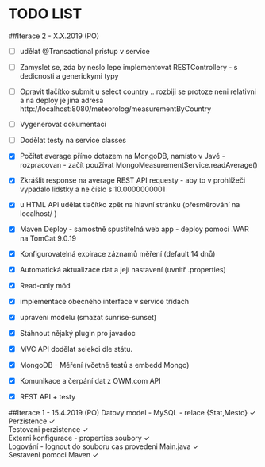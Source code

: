 ﻿# TODO LIST

##Iterace 2 - X.X.2019 (PO)
- [ ] udělat @Transactional pristup v service
- [ ] Zamyslet se, zda by neslo lepe implementovat RESTControllery - s dedicnosti a generickymi typy  <br />
- [ ] Opravit tlačítko submit u select country .. rozbiji se protoze neni relativni a na deploy je jina adresa http://localhost:8080/meteorolog/measurementByCountry <br />
- [ ] Vygenerovat dokumentaci
- [ ] Dodělat testy na service classes

- [x] Počítat average přímo dotazem na MongoDB, namísto v Javě - rozpracovan - začít používat MongoMeasurementService.readAverage()<br />
- [x] Zkrášlit response na average REST API requesty - aby to v prohlížeči vypadalo lidstky a ne číslo s 10.0000000001 <br />
- [x] u HTML APi udělat tlačítko zpět na hlavní stránku (přesměrování na localhost/ )
- [x] Maven Deploy - samostně spustitelná web app - deploy pomocí .WAR na TomCat 9.0.19 <br /> 
- [x] Konfigurovatelná expirace záznamů měření (default 14 dnů) <br />
- [x] Automatická aktualizace dat a její nastavení (uvnitř .properties) <br />
- [x] Read-only mód <br />
- [x] implementace obecného interface v service třídách
- [x] upravení modelu (smazat sunrise-sunset)   <br />
- [x] Stáhnout nějaký plugin pro javadoc <br />
- [x] MVC API dodělat selekci dle státu.<br />
- [x] MongoDB - Měření  (včetně testů s embedd Mongo)<br />
- [x] Komunikace a čerpání dat z OWM.com API<br />
- [x] REST API + testy<br />

##Iterace 1 - 15.4.2019 (PO)
Datovy model - MySQL - relace {Stat,Mesto} ✓<br />
Perzistence ✓<br />
Testovani perzistence ✓<br />
Externi konfigurace - properties soubory ✓<br />
Logování - lognout do souboru cas provedeni Main.java ✓<br />
Sestaveni pomoci Maven ✓<br /> 
